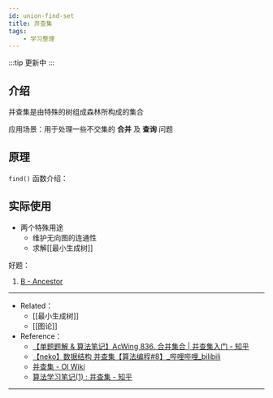 ```yaml
---
id: union-find-set
title: 并查集
tags:
    - 学习整理
---
```


:::tip
更新中
:::

## 介绍
并查集是由特殊的树组成森林所构成的集合

应用场景：用于处理一些不交集的 **合并** 及 **查询** 问题

## 原理
`find()` 函数介绍：



## 实际使用
- 两个特殊用途
	- 维护无向图的连通性
	- 求解[[最小生成树]]

好题：
1. [B - Ancestor](https://atcoder.jp/contests/abc263/tasks/abc263_b)

---

- Related：
	- [[最小生成树]]
	- [[图论]]
- Reference：
	- [【单题题解 & 算法笔记】AcWing 836. 合并集合 | 并查集入门 - 知乎](https://zhuanlan.zhihu.com/p/485668960)
	- [【neko】数据结构 并查集【算法编程#8】_哔哩哔哩_bilibili](https://www.bilibili.com/video/BV1vr4y1i76y)
	- [并查集 - OI Wiki](https://oi-wiki.org/ds/dsu/)
	- [算法学习笔记(1) : 并查集 - 知乎](https://zhuanlan.zhihu.com/p/93647900)

---

